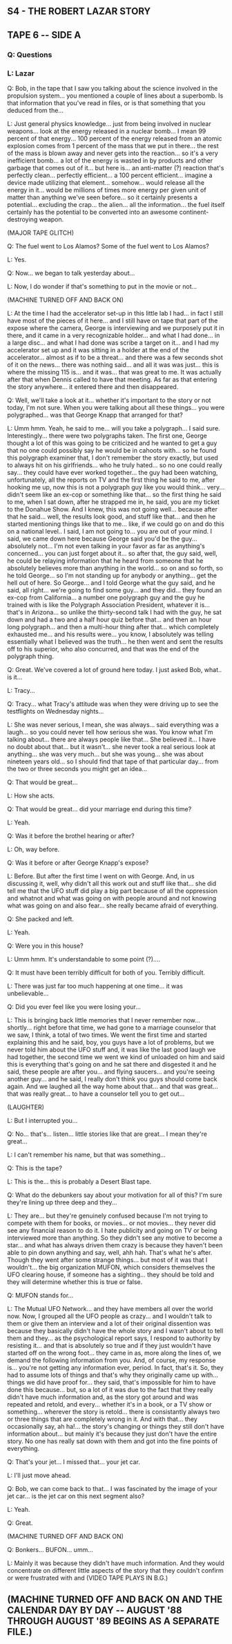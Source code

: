 ## S4 - THE ROBERT LAZAR STORY

## TAPE 6 -- SIDE A

### Q: Questions

### L: Lazar

Q: Bob, in the tape that I saw you talking about the science involved in the propulsion system... you mentioned a couple of lines about a superbomb. Is that information that you've read in files, or is that something that you deduced from the...

L: Just general physics knowledge... just from being involved in nuclear weapons... look at the energy released in a nuclear bomb... I mean 99 percent of that energy... 100 percent of the energy released from an atomic explosion comes from 1 percent of the mass that we put in there... the rest of the mass is blown away and never gets into the reaction... so it's a very inefficient bomb... a lot of the energy is wasted in by products and other garbage that comes out of it... but here is... an anti-matter (?) reaction that's perfectly clean... perfectly efficient... a 100 percent efficient... imagine a device made utilizing that element... somehow... would release all the energy in it... would be millions of times more energy per given unit of matter than anything we've seen before... so it certainly presents a potential... excluding the crap... the alien... all the information... the fuel itself certainly has the potential to be converted into an awesome continent-destroying weapon.

(MAJOR TAPE GLITCH)

Q: The fuel went to Los Alamos? Some of the fuel went to Los Alamos?

L: Yes.

Q: Now... we began to talk yesterday about...

L: Now, I do wonder if that's something to put in the movie or not...

(MACHINE TURNED OFF AND BACK ON)

L: At the time I had the accelerator set-up in this little lab I had... in fact I still have most of the pieces of it here... and I still have on tape that part of the expose where the camera, George is interviewing and we purposely put it in there, and it came in a very recognizable holder... and what I had done... in a large disc... and what I had done was scribe a target on it... and I had my accelerator set up and it was sitting in a holder at the end of the accelerator... almost as if to be a threat... and there was a few seconds shot of it on the news... there was nothing said... and all it was was just... this is where the missing 115 is... and it was... that was great to me. It was actually after that when Dennis called to have that meeting. As far as that entering the story anywhere... it entered there and then disappeared.

Q: Well, we'll take a look at it... whether it's important to the story or not today, I'm not sure. When you were talking about all these things... you were polygraphed... was that George Knapp that arranged for that?

L: Umm hmm. Yeah, he said to me... will you take a polygraph... I said sure. Interestingly... there were two polygraphs taken. The first one, George thought a lot of this was going to be criticized and he wanted to get a guy that no one could possibly say he would be in cahoots with... so he found this polygraph examiner that, I don't remember the story exactly, but used to always hit on his girlfriends... who he truly hated... so no one could really say... they could have ever worked together... the guy had been watching, unfortunately, all the reports on TV and the first thing he said to me, after hooking me up, now this is not a polygraph guy like you would think... very... didn't seem like an ex-cop or something like that... so the first thing he said to me, when I sat down, after he strapped me in, he said, you are my ticket to the Donahue Show. And I knew, this was not going well... because after that he said... well, the results look good, and stuff like that... and then he started mentioning things like that to me... like, if we could go on and do this on a national level.. I said, I am not going to... you are out of your mind. I said, we came down here because George said you'd be the guy... absolutely not... I'm not even talking in your favor as far as anything's concerned... you can just forget about it... so after that, the guy said, well, he could be relaying information that he heard from someone that he absolutely believes more than anything in the world... so on and so forth, so he told George... so I'm not standing up for anybody or anything... get the hell out of here. So George... and I told George what the guy said, and he said, all right... we're going to find some guy... and they did... they found an ex-cop from California... a number one polygraph guy and the guy he trained with is like the Polygraph Association President, whatever it is... that's in Arizona... so unlike the thirty-second talk I had with the guy, he sat down and had a two and a half hour quiz before that... and then an hour long polygraph... and then a multi-hour thing after that... which completely exhausted me... and his results were... you know, I absolutely was telling essentially what I believed was the truth... he then went and sent the results off to his superior, who also concurred, and that was the end of the polygraph thing.

Q: Great. We've covered a lot of ground here today. I just asked Bob, what.. is it...

L: Tracy...

Q: Tracy... what Tracy's attitude was when they were driving up to see the testflights on Wednesday nights...

L: She was never serious, I mean, she was always... said everything was a laugh... so you could never tell how serious she was. You know what I'm talking about... there are always people like that... She believed it... I have no doubt about that... but it wasn't... she never took a real serious look at anything... she was very much... but she was young... she was about nineteen years old... so I should find that tape of that particular day... from the two or three seconds you might get an idea...

Q: That would be great...

L: How she acts.

Q: That would be great... did your marriage end during this time?

L: Yeah.

Q: Was it before the brothel hearing or after?

L: Oh, way before.

Q: Was it before or after George Knapp's expose?

L: Before. But after the first time I went on with George. And, in us discussing it, well, why didn't all this work out and stuff like that... she did tell me that the UFO stuff did play a big part because of all the oppression and whatnot and what was going on with people around and not knowing what was going on and also fear... she really became afraid of everything.

Q: She packed and left.

L: Yeah.

Q: Were you in this house?

L: Umm hmm. It's understandable to some point (?)....

Q: It must have been terribly difficult for both of you. Terribly difficult.

L: There was just far too much happening at one time... it was unbelievable...

Q: Did you ever feel like you were losing your...

L: This is bringing back little memories that I never remember now... shortly... right before that time, we had gone to a marriage counselor that we saw, I think, a total of two times. We went the first time and started explaining this and he said, boy, you guys have a lot of problems, but we never told him about the UFO stuff and, it was like the last good laugh we had together, the second time we went we kind of unloaded on him and said this is everything that's going on and he sat there and disgested it and he said, these people are after you... and flying saucers... and you're seeing another guy... and he said, I really don't think you guys should come back again. And we laughed all the way home about that... and that was great... that was really great... to have a counselor tell you to get out...

(LAUGHTER)

L: But I interrupted you...

Q: No... that's... listen... little stories like that are great... I mean they're great...

L: I can't remember his name, but that was something...

Q: This is the tape?

L: This is the... this is probably a Desert Blast tape.

Q: What do the debunkers say about your motivation for all of this? I'm sure they're lining up three deep and they...

L: They are... but they're genuinely confused because I'm not trying to compete with them for books, or movies... or not movies... they never did see any financial reason to do it. I hate publicity and going on TV or being interviewed more than anything. So they didn't see any motive to become a star... and what has always driven them crazy is because they haven't been able to pin down anything and say, well, ahh hah. That's what he's after. Though they went after some strange things... but most of it was that I wouldn't... the big organization MUFON, which considers themselves the UFO clearing house, if someone has a sighting... they should be told and they will determine whether this is true or false.

Q: MUFON stands for...

L: The Mutual UFO Network... and they have members all over the world now. Now, I grouped all the UFO people as crazy... and I wouldn't talk to them or give them an interview and a lot of their original dissention was because they basically didn't have the whole story and I wasn't about to tell them and they... as the psychological report says, I respond to authority by resisting it... and that is absolutely so true and if they just wouldn't have started off on the wrong foot... they came in as, more along the lines of, we demand the following information from you. And, of course, my response is... you're not getting any information ever, period. In fact, that's it. So, they had to assume lots of things and that's why they originally came up with... things we did have proof for... they said, that's impossible for him to have done this because... but, so a lot of it was due to the fact that they really didn't have much information and, as the story got around and was repeated and retold, and every... whether it's in a book, or a TV show or something... wherever the story is retold... there is consistantly always two or three things that are completely wrong in it. And with that... they occasionally say, ah ha!... the story's changing or things they still don't have information about... but mainly it's because they just don't have the entire story. No one has really sat down with them and got into the fine points of everything.

Q: That's your jet... I missed that... your jet car.

L: I'll just move ahead.

Q: Bob, we can come back to that... I was fascinated by the image of your jet car... is the jet car on this next segment also?

L: Yeah.

Q: Great.

(MACHINE TURNED OFF AND BACK ON)

Q: Bonkers... BUFON... umm...

L: Mainly it was because they didn't have much information. And they would concentrate on different little aspects of the story that they couldn't confirm or were frustrated with and (VIDEO TAPE PLAYS IN B.G.)

## (MACHINE TURNED OFF AND BACK ON AND THE CALENDAR DAY BY DAY -- AUGUST '88 THROUGH AUGUST '89 BEGINS AS A SEPARATE FILE.)
